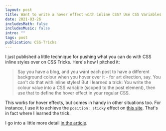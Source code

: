 ```yaml
---
layout: post
title: Want to write a hover effect with inline CSS? Use CSS Variables.
date: 2021-03-26
includesMath: false
includesMusic: false
intro: ""
tags: post
publication: CSS-Tricks
---
```


I just published a little technique for pushing what you can do with CSS inline styles over on CSS Tricks. Here's how I pitched it:

> Say you have a blog, and you want each post to have a different background colour when you hover over it - for art direction, say. You can't do that with inline styles! But I learned a trick: You write the colour value into a CSS variable (scoped to the post element), then use that to define the hover effect in your regular CSS.

This works for hover effects, but comes in handy in other situations too. For instance, I use it to achieve the ```position: sticky``` effect on [this site](/). That's in fact where I learned the trick.

I go into a little more detail [in the article](https://css-tricks.com/want-to-write-a-hover-effect-with-inline-css-use-css-variables/).